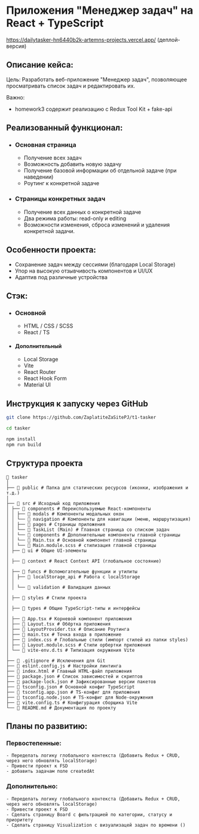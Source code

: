 # Приложения "Менеджер задач" на React + TypeScript
https://dailytasker-hn6440b2k-artemns-projects.vercel.app/ (деплой-версия)

## Описание кейса:

Цель: Разработать веб-приложение "Менеджер задач", позволяющее
просматривать список задач и редактировать их.

Важно:
-    homework3 содержит реализацию с Redux Tool Kit + fake-api 

## Реализованный функционал:

-   ### Основная страница

    -   Получение всех задач
    -   Возможность добавить новую задачу
    -   Получение базовой информации об отдельной задаче (при наведении)
    -   Роутинг к конкретной задаче

-   ### Страницы конкретных задач
    -   Получение всех данных о конкретной задаче
    -   Два режима работы: read-only и editing
    -   Возможности изменения, сброса изменений и удаления конкретной задачи.

## Особенности проекта:

-   Сохранение задач между сессиями (благодаря Local Storage)
-   Упор на высокую отзывчивость компонентов и UI/UX
-   Адаптив под различные устройства

## Стэк:

-   ### Основной
    -   HTML / CSS / SCSS
    -   React / TS
-   #### Дополнительный
    -   Local Storage
    -   Vite
    -   React Router
    -   React Hook Form
    -   Material UI

## Инструкция к запуску через GitHub

```bash
git clone https://github.com/ZaplatiteZaSitePJ/t1-tasker

cd tasker

npm install
npm run build
```

## Структура проекта

```
📂 tasker
│
├── 📂 public # Папка для статических ресурсов (иконки, изображения и т.д.)
│
├── 📂 src # Исходный код приложения
│ ├── 📂 components # Переиспользуемые React-компоненты
│ │ ├── 📂 modals # Компоненты модальных окон
│ │ └── 📂 navigation # Компоненты для навигации (меню, маршрутизация)
│ │ ├── 📂 pages # Страницы приложения
│ │ └── 📂 TaskList (Main) # Главная страница со списком задач
│ │ └── 📂 components # Дополнительные компоненты главной страницы
│ │ └── 📜 Main.tsx # Основной компонент главной страницы
│ │ └── 📜 Main.module.scss # стилизация главной страницы
│ ├── 📂 ui # Общие UI-элементы
│
│ ├── 📂 context # React Context API (глобальное состояние)
│
│ ├── 📂 funcs # Вспомогательные функции и утилиты
│ │ ├── 📂 localStorage_api # Работа с localStorage
│ │
│ │ └── 📂 validation # Валидация данных
│
│ ├── 📂 styles # Стили проекта
│
│ ├── 📂 types # Общие TypeScript-типы и интерфейсы
│
│ ├── 📜 App.tsx # Корневой компонент приложения
│ ├── 📜 Layout.tsx # Обёртка приложения
│ ├── 📜 LayoutProvider.tsx # Описание Роутинга
│ ├── 📜 main.tsx # Точка входа в приложение
│ ├── 📜 index.css # Глобальные стили (импорт стилей из папки styles)
│ ├── 📜 Layout.module.scss # Cтили орбертки приложения
│ └── 📜 vite-env.d.ts # Типизация окружения Vite
│
├── 📜 .gitignore # Исключения для Git
├── 📜 eslint.config.js # Настройки линтинга
├── 📜 index.html # Главный HTML-файл приложения
├── 📜 package.json # Список зависимостей и скриптов
├── 📜 package-lock.json # Зафиксированные версии пакетов
├── 📜 tsconfig.json # Основной конфиг TypeScript
├── 📜 tsconfig.app.json # TS-конфиг для приложения
├── 📜 tsconfig.node.json # TS-конфиг для Node-окружения
├── 📜 vite.config.ts # Конфигурация сборщика Vite
└── 📜 README.md # Документация по проекту
```

## Планы по развитию:

### Первостепенные:

    - Переделать логику глобального контекста (Добавить Redux + CRUD, через него обновлять localStorage)
    - Привести проект к FSD
    - добавить задачам поле createdAt

### Дополнительно:

    - Переделать логику глобального контекста (Добавить Redux + CRUD, через него обновлять localStorage)
    - Привести проект к FSD
    - Сделать страницу Board с фильтрацией по категории, статусу и приоритету
    - Сделать страницу Visualization с визуализацей задач по времени ()
